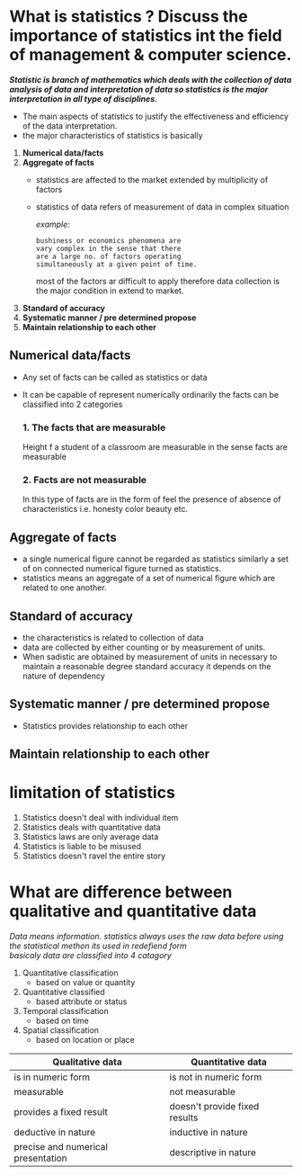 # What is statistics ? Discuss the importance of statistics int the field of management & computer science.
***Statistic is branch of mathematics which deals with the collection of data analysis of data and interpretation of data so statistics is the major interpretation in all type of disciplines.***

- The main aspects of statistics to justify the effectiveness and efficiency of the data interpretation.
- the major characteristics of statistics is basically
1. **Numerical data/facts**
1. **Aggregate of facts**
   - statistics are affected to the market extended by multiplicity of factors 
   - statistics of data refers of measurement of data in complex situation 

     *example:*
    
         bushiness or economics phenomena are 
         vary complex in the sense that there 
         are a large no. of factors operating 
         simultaneously at a given point of time.
     most of the factors ar difficult to apply therefore data collection is the major condition in extend to market.
1. **Standard of accuracy**
1. **Systematic manner / pre determined propose**
1. **Maintain relationship to each other** 

## Numerical data/facts
- Any set of facts can be called as statistics or data
- It can be capable of represent numerically ordinarily the facts can be classified into 2 categories
   ### 1. The facts that are measurable
    Height f a student of a classroom are measurable
in the sense facts are measurable

   ### 2. Facts are not measurable
  In this type of facts are in the form of feel the presence of absence of characteristics
i.e.  honesty color beauty etc.


## Aggregate of facts
- a single numerical figure cannot be regarded as statistics similarly a set of on connected numerical figure turned as statistics.
- statistics means an aggregate of a set of numerical figure which are related to one another.

## Standard of accuracy
   - the characteristics is related to collection of data
   - data are collected by either counting or by measurement of units.
   - When sadistic are obtained by measurement of units in necessary to maintain a reasonable degree standard accuracy it depends on the nature of dependency

## **Systematic manner / pre determined propose**
- Statistics provides relationship to each other


## **Maintain relationship to each other** 

# limitation of statistics
1. Statistics doesn't deal with individual item
1. Statistics deals with quantitative data
1. Statistics laws are only average data 
1. Statistics is liable to be misused
1. Statistics doesn't ravel the entire story

# What are difference between qualitative and quantitative data
*Data means information. statistics always uses the raw data before using the statistical methon its used in redefiend form  
basicaly data are classified into 4 catagory*
1. Quantitative classification
   - based on value or quantity
1. Quantitative classified
   - based attribute or status
1. Temporal classification
   - based on time
1. Spatial classification
   - based on location or place

| Qualitative data                  | Quantitative data              |
|-----------------------------------|--------------------------------|
| is in numeric form                | is not in numeric form         |
| measurable                        | not measurable                 |
| provides a fixed result           | doesn't provide fixed results  |
| deductive in nature               | inductive in nature            |
| precise and numerical presentation| descriptive in nature          |
